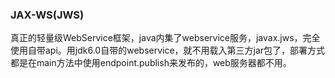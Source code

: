 ### JAX-WS(JWS)



真正的轻量级WebService框架，java内集了webservice服务，javax.jws，完全使用自带api。用jdk6.0自带的webservice，就不用载入第三方jar包了，部署方式都是在main方法中使用endpoint.publish来发布的，web服务器都不用。

